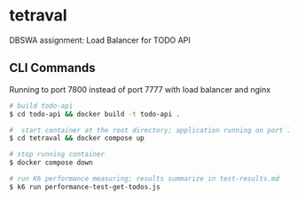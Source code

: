 # tetraval
DBSWA assignment: Load Balancer for TODO API

## CLI Commands
Running to port 7800 instead of port 7777 with load balancer and nginx

```bash
# build todo-api
$ cd todo-api && docker build -t todo-api .

#  start container at the root directory; application running on port 7800
$ cd tetraval && docker compose up

# stop running container
$ docker compose down

# run K6 performance measuring; results summarize in test-results.md
$ k6 run performance-test-get-todos.js
```